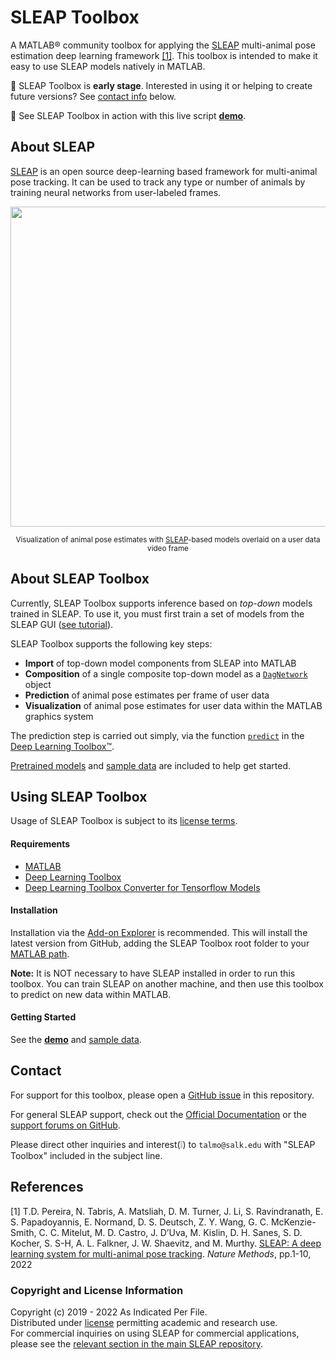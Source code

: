 # SLEAP Toolbox
A MATLAB&reg; community toolbox for applying the [SLEAP](https://sleap.ai) multi-animal pose estimation deep learning framework [\[1\]](#references). This toolbox is intended to make it easy to use SLEAP models natively in MATLAB.

🚧 SLEAP Toolbox is **early stage**. Interested in using it or helping to create future versions? See [contact info](#contact) below.

👀 See SLEAP Toolbox in action with this live script [**demo**](https://viewer.mathworks.com/?viewer=live_code&url=https%3A%2F%2Fwww.mathworks.com%2Fmatlabcentral%2Fmlc-downloads%2Fdownloads%2Fdefcaf03-d1cf-4f7d-b5f6-490eec8eadb6%2F5b6fcf73-43cf-48d6-8332-786066ed877a%2Ffiles%2Fdemo.mlx&embed=web).

## About SLEAP
[SLEAP](https://sleap.ai) is an open source deep-learning based framework for multi-animal pose tracking. It can be used to track any type or number of animals by training neural networks from user-labeled frames.

<p align="center"><img src="https://user-images.githubusercontent.com/3187454/106523005-5f7f1200-6495-11eb-87a5-2b93e251e22a.png" width="512"></p>
<p align="center"><sup>Visualization of animal pose estimates with <a href= https://sleap.ai>SLEAP</a>-based models overlaid on a user data video frame</sup></p>

## About SLEAP Toolbox
Currently, SLEAP Toolbox supports inference based on _top-down_ models trained in SLEAP. To use it, you must first train a set of models from the SLEAP GUI ([see tutorial](https://sleap.ai/tutorials/tutorial.html)).

SLEAP Toolbox supports the following key steps:
* **Import** of top-down model components from SLEAP into MATLAB 
* **Composition** of a single composite top-down model as a [`DagNetwork`](https://www.mathworks.com/help/deeplearning/ref/dagnetwork.html) object
* **Prediction** of animal pose estimates per frame of user data 
* **Visualization** of animal pose estimates for user data within the MATLAB graphics system

The prediction step is carried out simply, via the function [`predict`](https://www.mathworks.com/help/deeplearning/ref/seriesnetwork.predict.html) in the [Deep Learning Toolbox&trade;](https://www.mathworks.com/products/deep-learning.html).

[Pretrained models](/pretrained_models) and [sample data](/sample_data) are included to help get started. 

## Using SLEAP Toolbox
Usage of SLEAP Toolbox is subject to its [license terms](LICENSE.md). 

#### Requirements
* [MATLAB](https://www.mathworks.com/solutions/deep-learning.html)
* [Deep Learning Toolbox](https://www.mathworks.com/products/deep-learning.html)
* [Deep Learning Toolbox Converter for Tensorflow Models](https://www.mathworks.com/matlabcentral/fileexchange/64649-deep-learning-toolbox-converter-for-tensorflow-models)

#### Installation
Installation via the [Add-on Explorer](https://www.mathworks.com/products/matlab/add-on-explorer.html) is recommended. This will install the latest version from GitHub, adding the SLEAP Toolbox root folder to your [MATLAB path](https://www.mathworks.com/help/matlab/matlab_env/what-is-the-matlab-search-path.html).

**Note:** It is NOT necessary to have SLEAP installed in order to run this toolbox. You can train SLEAP on another machine, and then use this toolbox to predict on new data within MATLAB.

#### Getting Started
See the [**demo**](https://viewer.mathworks.com/?viewer=live_code&url=https%3A%2F%2Fwww.mathworks.com%2Fmatlabcentral%2Fmlc-downloads%2Fdownloads%2Fdefcaf03-d1cf-4f7d-b5f6-490eec8eadb6%2F5b6fcf73-43cf-48d6-8332-786066ed877a%2Ffiles%2Fdemo.mlx&embed=web) and [sample data](/sample_data).

## Contact
For support for this toolbox, please open a [GitHub issue](https://github.com/talmolab/sleap-matlab/issues) in this repository.

For general SLEAP support, check out the [Official Documentation](https://sleap.ai) or the [support forums on GitHub](https://github.com/talmolab/sleap/issues/new/choose).

Please direct other inquiries and interest(❕) to `talmo@salk.edu` with "SLEAP Toolbox" included in the subject line.

## References
\[1\] T.D. Pereira, N. Tabris, A. Matsliah, D. M. Turner, J. Li, S. Ravindranath, E. S. Papadoyannis, E. Normand, D. S. Deutsch, Z. Y. Wang, G. C. McKenzie-Smith, C. C. Mitelut, M. D. Castro, J. D’Uva, M. Kislin, D. H. Sanes, S. D. Kocher, S. S-H, A. L. Falkner, J. W. Shaevitz, and M. Murthy. [SLEAP: A deep learning system for multi-animal pose tracking](https://www.nature.com/articles/s41592-022-01426-1). *Nature Methods*, pp.1-10, 2022

### Copyright and License Information
Copyright (c) 2019 - 2022 As Indicated Per File.  
Distributed under [license](LICENSE.md) permitting academic and research use.  
For commercial inquiries on using SLEAP for commercial applications, please see the [relevant section in the main SLEAP repository](https://github.com/talmolab/sleap#license). 
